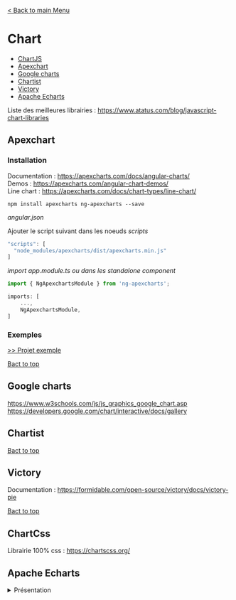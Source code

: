[< Back to main Menu](https://github.com/gsoulie/angular-resources/blob/master/ng-sheet.md)    

# Chart

* [ChartJS](https://www.chartjs.org)     
* [Apexchart](#apexchart)     
* [Google charts](#google-charts)     
* [Chartist](#chartist)     
* [Victory](#victory)
* [Apache Echarts](#apache-echarts)      

Liste des meilleures librairies : https://www.atatus.com/blog/javascript-chart-libraries     

## Apexchart

### Installation

Documentation : https://apexcharts.com/docs/angular-charts/     
Demos : https://apexcharts.com/angular-chart-demos/      
Line chart : https://apexcharts.com/docs/chart-types/line-chart/     

````
npm install apexcharts ng-apexcharts --save 
````

*angular.json*

Ajouter le script suivant dans les noeuds *scripts*

````typescript
"scripts": [
  "node_modules/apexcharts/dist/apexcharts.min.js"
]
````

*import app.module.ts ou dans les standalone component*

````typescript
import { NgApexchartsModule } from 'ng-apexcharts';

imports: [
	...,
	NgApexchartsModule,
]
````

### Exemples

[>> Projet exemple](https://github.com/gsoulie/angular-apexchart)     

[Bact to top](#chart)    

## Google charts

https://www.w3schools.com/js/js_graphics_google_chart.asp     
https://developers.google.com/chart/interactive/docs/gallery     

## Chartist

[Bact to top](#chart)    

## Victory

Documentation : https://formidable.com/open-source/victory/docs/victory-pie    

[Bact to top](#chart) 

## ChartCss

Librairie 100% css : https://chartscss.org/

## Apache Echarts

<details>
	<summary>Présentation</summary>

Apache EChart est une librairie javascript opensource fournissant un très large éventail de graphiques en tout genre

> [ECharts examples](https://echarts.apache.org/examples/en/index.html)

### Installation

Pour faciliter l'intégration de EChart avec Angular, il est conseillé d'utiliser le paquet *ngx-echarts*

````
npm i ngx-echarts
````

### Configuration

*ngx-echarts* nous permet d'importer la librairie complète ou bien de pouvoir importer uniquement les éléments nécessaires (consulter la documentation pour plus de détail)

[https://www.npmjs.com/package/ngx-echarts#custom-build](https://www.npmjs.com/package/ngx-echarts#custom-build)

> **Bonne pratique** : Il est recommandé de réaliser un import personnalisé des éléments utiles uniquement dans un souci évident de NR

#### Imports personnalisés

*app.config.ts*

````typescript
import { provideEchartsCore } from 'ngx-echarts';

// Import the echarts core module, which provides the necessary interfaces for using echarts.
import * as echarts from 'echarts/core';
import { CanvasRenderer } from 'echarts/renderers';
import { BarChart } from 'echarts/charts';
import {
  TitleComponent,
  TooltipComponent,
  GridComponent,
  DatasetComponent,
  TransformComponent,
  LegendComponent
} from 'echarts/components';

// Features like Universal Transition and Label Layout
import { LabelLayout, UniversalTransition } from 'echarts/features';
import { LineChart } from 'echarts/charts';
import { PieChart } from 'echarts/charts';

// Register the required components
echarts.use([
  BarChart,
  PieChart,
  TitleComponent,
  TooltipComponent,
  GridComponent,
  DatasetComponent,
  TransformComponent,
  LabelLayout,
  UniversalTransition,
  CanvasRenderer,
  LineChart,
  TooltipComponent,
  LegendComponent
]);

export const appConfig: ApplicationConfig = {
  providers: [ 
    provideEchartsCore({ echarts })
  ]
};

````

#### Import complet

*app.config.ts*

````typescript
import * as echarts from 'echarts';

export const appConfig: ApplicationConfig = {
  providers: [ 
    provideEchartsCore({ echarts })
  ]
};
````

### Utilisation

Exemple d'intégration d'un graphique de type *line* et d'un graphique de type *pie*

````typescript
import { CommonModule } from "@angular/common";
import { Component, OnInit } from "@angular/core";
import { NgxEchartsDirective, NgxEchartsModule } from "ngx-echarts";
import { EChartsOption } from 'echarts';

@Component({
  selector: 'app-basechart',
  standalone: true,
  imports: [
    CommonModule,
    NgxEchartsDirective,
    NgxEchartsModule,
  ],
  template: `
  <div echarts [options]="chartOption" class="demo-chart"></div>
  <div echarts [options]="pieChartOption" class="pie-chart"></div>
  `,
  styles: `
  .demo-chart, .pie-chart {
    height: 400px;
  }
  `
})

export default class BasechartComponent implements OnInit {

  chartOption: EChartsOption = {
    xAxis: {
      type: 'category',
      data: ['Mon', 'Tue', 'Wed', 'Thu', 'Fri', 'Sat', 'Sun'],
    },
    yAxis: {
      type: 'value',
    },
    series: [
      {
        data: [820, 932, 901, 934, 1290, 1330, 1320],
        type: 'line',
      },
    ],
  };

  pieChartOption: EChartsOption = {
    tooltip: {
      trigger: 'item'
    },
    legend: {
      top: '5%',
      left: 'center'
    },
    series: [
      {
        name: 'Access From',
        type: 'pie',
        radius: ['40%', '70%'],
        avoidLabelOverlap: false,
        padAngle: 5,
        itemStyle: {
          borderRadius: 10,
        },
        label: {
          show: false,
          position: 'center'
        },
        emphasis: {
          label: {
            show: true,
            fontSize: 40,
            fontWeight: 'bold'
          }
        },
        labelLine: {
          show: false
        },
        data: [
          { value: 1048, name: 'Search Engine' },
          { value: 735, name: 'Direct' },
          { value: 580, name: 'Email' },
          { value: 484, name: 'Union Ads' },
          { value: 300, name: 'Video Ads' }
        ]
      }
    ]
  };


  ngOnInit(): void {

  }
}

````
 
</details>
